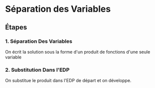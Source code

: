 # Séparation des Variables

## Étapes
### 1. Séparation Des Variables
On écrit la solution sous la forme d'un produit de fonctions d'une seule variable

### 2. Substitution Dans l'EDP
On substitue le produit dans l'EDP de départ et on développe.